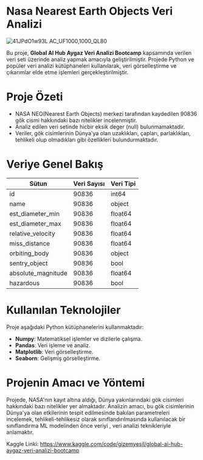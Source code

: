 # **Nasa Nearest Earth Objects Veri Analizi**


![41JPdO1w93L _AC_UF1000,1000_QL80_](https://github.com/user-attachments/assets/232c9247-594e-43ea-a87b-fc6d336ac0fc)

Bu proje, **Global AI Hub Aygaz Veri Analizi Bootcamp** kapsamında verilen veri seti üzerinde analiz yapmak amacıyla geliştirilmiştir. Projede Python ve popüler veri analizi kütüphaneleri kullanılarak, veri görselleştirme ve çıkarımlar elde etme işlemleri gerçekleştirilmiştir.


# Proje Özeti

- NASA NEO(Nearest Earth Objects) merkezi tarafından kaydedilen 90836 gök cismi hakkındaki bazı nitelikler incelenmiştir.
- Analiz edilen veri setinde hicbir eksik deger (null) bulunmamaktadir.
- Veriler, gök cisimlerinin Dünya'ya olan uzaklıkları, çapları, parlaklıkları, tehlikeli olup olmadıkları gibi özellikleri bulundurmaktadır.


# Veriye Genel Bakış

| Sütun              | Veri Sayısı | Veri Tipi |
|--------------------|-------------|-----------|
| id                 | 90836       | int64     |
| name               | 90836       | object    |
| est_diameter_min   | 90836       | float64   |
| est_diameter_max   | 90836       | float64   |
| relative_velocity  | 90836       | float64   |
| miss_distance      | 90836       | float64   |
| orbiting_body      | 90836       | object    |
| sentry_object      | 90836       | bool      |
| absolute_magnitude | 90836       | float64   |
| hazardous          | 90836       | bool      |


# Kullanılan Teknolojiler

Proje aşağıdaki Python kütüphanelerini kullanmaktadır:

- **Numpy**: Matematiksel işlemler ve dizilerle çalışma.
- **Pandas**: Veri işleme ve analiz.
- **Matplotlib**: Veri görselleştirme.
- **Seaborn**: Gelişmiş görselleştirme.


 # Projenin Amacı ve Yöntemi

 Projede, NASA'nın kayıt altına aldığı, Dünya yakınlarındaki gök cisimleri hakkındaki bazı nitelikler yer almaktadır. Analizin amacı, bu gök cisimlerinin Dünya'ya olan etkilerinin tespit edilmesinde bakılan parametreleri incelemek, tehlikeli-tehlikesiz olarak sınıflandırılmasında kullanılacak bir sınıflandırma ML modelinden önce veriyi , veri analizi teknikleriyle anlamaktır.

Kaggle Linki: https://www.kaggle.com/code/gizemyesil/global-ai-hub-aygaz-veri-analizi-bootcamp
